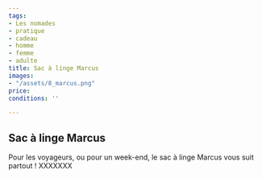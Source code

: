 ```yaml
---
tags:
- Les nomades
- pratique
- cadeau
- homme
- femme
- adulte
title: Sac à linge Marcus
images:
- "/assets/8_marcus.png"
price: 
conditions: ''

---
```

## Sac à linge Marcus

Pour les voyageurs, ou pour un week-end, le sac à linge Marcus vous suit partout ! XXXXXXX
